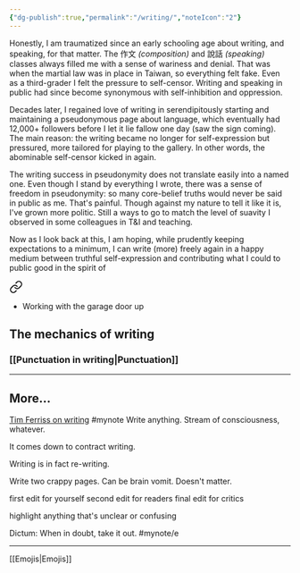 ```yaml
---
{"dg-publish":true,"permalink":"/writing/","noteIcon":"2"}
---
```


Honestly, I am traumatized since an early schooling age about writing, and speaking,  for that matter. The 作文 *(composition)* and 說話 *(speaking)* classes always filled me with a sense of wariness and denial. That was when the martial law was in place in Taiwan, so everything felt fake. Even as a third-grader I felt the pressure to self-censor. Writing and speaking in public had since become synonymous with self-inhibition and oppression.

Decades later, I regained love of writing in serendipitously starting and maintaining a pseudonymous page about language, which eventually had 12,000+ followers before I let it lie fallow one day (saw the sign coming). The main reason: the writing became no longer for self-expression but pressured, more tailored for playing to the gallery. In other words, the abominable self-censor kicked in again.

The writing success in pseudonymity does not translate easily into a named one. Even though I stand by everything I wrote, there was a sense of freedom in pseudonymity: so many core-belief truths would never be said in public as me. That's painful. Though against my nature to tell it like it is, I've grown more politic. Still a ways to go to match the level of suavity I observed in some colleagues in T&I and teaching.

Now as I look back at this, I am hoping, while prudently keeping expectations to a minimum, I can write (more) freely again in a happy medium between truthful self-expression and contributing what I could to public good in the spirit of 
<div class="transclusion internal-embed is-loaded"><a class="markdown-embed-link" href="/this-digital-garden-s-raison-d-etre/#765b95" aria-label="Open link"><svg xmlns="http://www.w3.org/2000/svg" width="24" height="24" viewBox="0 0 24 24" fill="none" stroke="currentColor" stroke-width="2" stroke-linecap="round" stroke-linejoin="round" class="svg-icon lucide-link"><path d="M10 13a5 5 0 0 0 7.54.54l3-3a5 5 0 0 0-7.07-7.07l-1.72 1.71"></path><path d="M14 11a5 5 0 0 0-7.54-.54l-3 3a5 5 0 0 0 7.07 7.07l1.71-1.71"></path></svg></a><div class="markdown-embed">



- Working with the garage door up 

</div></div>

## The mechanics of writing
### [[Punctuation in writing\|Punctuation]]
---
## More...

[Tim Ferriss on writing](https://www.youtube.com/watch?v=65U5byDZ55M)
#mynote 
Write anything. Stream of consciousness, whatever.

It comes down to contract writing.

Writing is in fact re-writing.

Write two crappy pages. Can be brain vomit. Doesn't matter.

first edit for yourself
second edit for readers
final edit for critics

highlight anything that's unclear or confusing

Dictum: When in doubt, take it out.
#mynote/e 

---
[[Emojis\|Emojis]]


